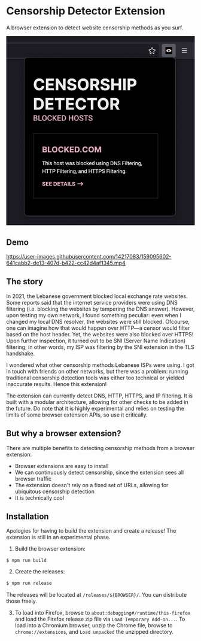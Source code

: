 # Censorship Detector Extension

A browser extension to detect website censorship methods as you surf.
 
![Example screenshot of the extension](./misc/extension.png)

## Demo

https://user-images.githubusercontent.com/14217083/159095602-641cabb2-de13-407d-b422-cc42d4af1345.mp4

## The story

In 2021, the Lebanese government blocked local exchange rate websites. Some reports said that the internet service providers were using DNS filtering (i.e. blocking the websites by tampering the DNS answer). However, upon testing my own network, I found something peculiar: even when I changed my local DNS resolver, the websites were still blocked. Ofcourse, one can imagine how that would happen over HTTP—a censor would filter based on the host header. Yet, the websites were also blocked over HTTPS! Upon further inspection, it turned out to be SNI (Server Name Indication) filtering; in other words, my ISP was filtering by the SNI extension in the TLS handshake.

I wondered what other censorship methods Lebanese ISPs were using. I got in touch with friends on other networks, but there was a problem: running traditional censorship detection tools was either too technical or yielded inaccurate results. Hence this extension! 

The extension can currently detect DNS, HTTP, HTTPS, and IP filtering. It is built with a modular architecture, allowing for other checks to be added in the future. Do note that it is highly experimental and relies on testing the limits of some browser extension APIs, so use it critically.

## But why a browser extension?

There are multiple benefits to detecting censorship methods from a browser extension:

- Browser extensions are easy to install
- We can continuously detect censorship, since the extension sees all browser traffic
- The extension doesn't rely on a fixed set of URLs, allowing for ubiquitous censorship detection
- It is technically cool

## Installation

Apologies for having to build the extension and create a release! The extension is still in an experimental phase.

1. Build the browser extension:

  ```shell
  $ npm run build
  ```

2. Create the releases:

  ```sh
  $ npm run release
  ```

  The releases will be located at `/releases/${BROWSER}/`. You can distribute those freely.

3. To load into Firefox, browse to `about:debugging#/runtime/this-firefox` and load the Firefox release zip file via `Load Temporary Add-on...`. To load into a Chromium browser, unzip the Chrome file, browse to `chrome://extensions`, and `Load unpacked` the unzipped directory.

